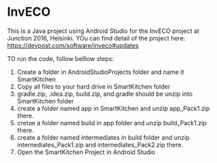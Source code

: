 # InvECO

This is a Java project using Android Studio for the InvECO project at Junction 2016, Helsinki. YOu can find detail of the project here: https://devpost.com/software/inveco#updates 

TO run the code, follow belllow steps:
1. Create a folder in AndroidStudioProjects folder and name it SmartKitchen 
2. Copy all files to your hard drive in SmartKitchen folder
3. gradle.zip, .idea.zip, build.zip, and.gradle should be unzip into SmartKitchen folder
4. create a folder named app in SmartKitchen and unzip app_Pack1.zip there. 
5. cretae a folder named build in app folder and unzip build_Pack1.zip there.
6. create a folder named intermediates in build folder and unzip internediates_Pack1.zip and internediates_Pack2.zip there.
7. Open the SmartKitchen Project in Android Studio 

